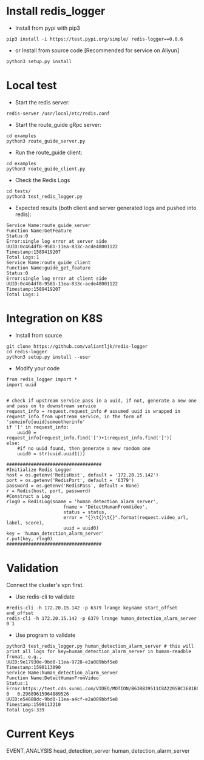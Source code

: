 # Install redis_logger
* Install from pypi with pip3
```
pip3 install -i https://test.pypi.org/simple/ redis-logger==0.0.6
```

* or Install from source code [Recommended for service on Aliyun]
```
python3 setup.py install 
```

# Local test
* Start the redis server:
```
redis-server /usr/local/etc/redis.conf
```
* Start the route_guide gRpc server:
```
cd examples
python3 route_guide_server.py
```
* Run the route_guide client:
```
cd examples
python3 route_guide_client.py
```
* Check the Redis Logs
```
cd tests/
python3 test_redis_logger.py
```
* Expected results (both client and server generated logs and pushed into redis):
```
Service Name:route_guide_server
Function Name:GetFeature
Status:0
Error:single log error at server side
UUID:0c464df8-9581-11ea-833c-acde48001122
Timestamp:1589419207
Total Logs:1
Service Name:route_guide_client
Function Name:guide_get_feature
Status:0
Error:single log error at client side
UUID:0c464df8-9581-11ea-833c-acde48001122
Timestamp:1589419207
Total Logs:1
```

# Integration on K8S
* Install from source
```
git clone https://github.com/valiantljk/redis-logger
cd redis-logger
python3 setup.py install --user
```
* Modify your code
```
from redis_logger import * 
import uuid 


# check if upstream service pass in a uuid, if not, generate a new one and pass on to downstream service
request_info = request.request_info # assumed uuid is wrapped in request_info from upstream service, in the form of 'someinfo[uuid]someotherinfo'
if '[' in request_info:
    uuid0 = request_info[request_info.find('[')+1:request_info.find(']')]
else:
    #if no uuid found, then generate a new random one 
    uuid0 = str(uuid.uuid1())

###################################
#Initialize Redis Logger
host = os.getenv('RedisHost', default = '172.20.15.142')
port = os.getenv('RedisPort', default = '6379')
password = os.getenv('RedisPass', default = None)
r = Redis(host, port, password)
#Construct a Log
rlog0 = RedisLog(sname = 'human_detection_alarm_server', 
                     fname = 'DetectHumanFromVideo',
                     status = status,
                     error = "{}\t{}\t{}".format(request.video_url, label, score),
                     uuid = uuid0)
key = 'human_detection_alarm_server'
r.put(key, rlog0)
###################################

```

# Validation
Connect the cluster's vpn first.
* Use redis-cli to validate
```
#redis-cli -h 172.20.15.142 -p 6379 lrange keyname start_offset end_offset
redis-cli -h 172.20.15.142 -p 6379 lrange human_detection_alarm_server 0 1
```
* Use program to validate
```
python3 test_redis_logger.py human_detection_alarm_server # this will print all logs for key=human_detection_alarm_server in human-readble fromat, e.g., 
UUID:9e17930e-9bd0-11ea-9728-e2a089bbf5e8
Timestamp:1590113090
Service Name:human_detection_alarm_server
Function Name:DetectHumanFromVideo
Status:1
Error:https://test.cdn.sunmi.com/VIDEO/MOTION/B63BB39511C8A2205BC3E81BC45CE84C	0	0.29689615964889526
UUID:e54680dc-9bd0-11ea-a4cf-e2a089bbf5e8
Timestamp:1590113210
Total Logs:339
```

# Current Keys
EVENT_ANALYSIS
head_detection_server
human_detection_alarm_server